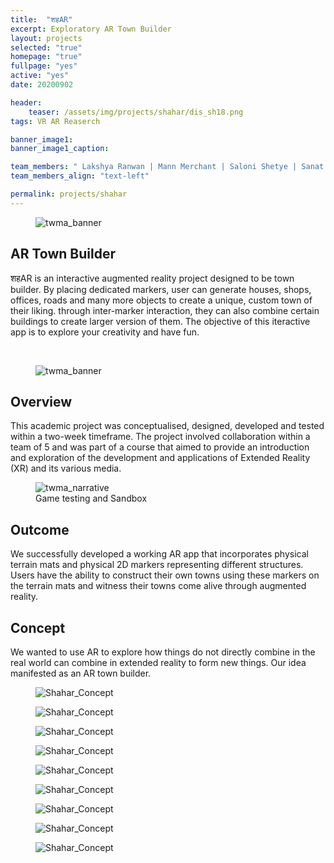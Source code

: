```yaml
---
title:  "शहAR"
excerpt: Exploratory AR Town Builder
layout: projects   
selected: "true"
homepage: "true"
fullpage: "yes"
active: "yes"
date: 20200902

header:
    teaser: /assets/img/projects/shahar/dis_sh18.png
tags: VR AR Reaserch  

banner_image1:
banner_image1_caption:

team_members: " Lakshya Ranwan | Mann Merchant | Saloni Shetye | Sanat Prasad | Sharvil Survase "
team_members_align: "text-left"

permalink: projects/shahar
---
```


<figure class="align-center" style="width:100%;">
  <img src="{{ site.url }}{{ site.baseurl }}/assets/img/projects/shahar/dis_sh18.png" alt="twma_banner">
</figure> 


## AR Town Builder

शहAR is an interactive augmented reality project designed to be town builder. By placing dedicated markers, user can generate houses, shops, offices, roads and many more objects to create a unique, custom town of their liking. through inter-marker interaction, they can also combine certain buildings to create larger version of them. The objective of this iteractive app is to explore your creativity and have fun.

<br>

<figure class="align-center" style="width:100%;">
  <img src="{{ site.url }}{{ site.baseurl }}/assets/img/projects/shahar/dis_shgif.gif" alt="twma_banner">
</figure> 

## Overview

This academic project was conceptualised, designed, developed and tested within a two-week timeframe. The project involved collaboration within a team of 5 and was part of a course that aimed to provide an introduction and exploration of the development and applications of Extended Reality (XR) and its various media. 

<figure class="align-center" style="width:100%;">
  <img src="{{ site.url }}{{ site.baseurl }}/assets/img/projects/shahar/dis_sh3.png" alt="twma_narrative">
  <figcaption>Game testing and Sandbox</figcaption>
</figure> 

## Outcome

We successfully developed a working AR app that incorporates physical terrain mats and physical 2D markers representing different structures. Users have the ability to construct their own towns using these markers on the terrain mats and witness their towns come alive through augmented reality.

## Concept

We wanted to use AR to explore how things do not directly combine in the real world can combine in extended reality to form new things. Our idea manifested as an AR town builder.
 
 <figure class="align-center" style="width:100%;">
  <img src="{{ site.url }}{{ site.baseurl }}/assets/img/projects/shahar/dis_sh5.png" alt="Shahar_Concept">
</figure> 

 <figure class="align-center" style="width:100%;">
  <img src="{{ site.url }}{{ site.baseurl }}/assets/img/projects/shahar/dis_sh7.png" alt="Shahar_Concept">
</figure>

 <figure class="align-center" style="width:100%;">
  <img src="{{ site.url }}{{ site.baseurl }}/assets/img/projects/shahar/dis_sh9.png" alt="Shahar_Concept">
</figure>

 <figure class="align-center" style="width:100%;">
  <img src="{{ site.url }}{{ site.baseurl }}/assets/img/projects/shahar/dis_sh11.png" alt="Shahar_Concept">
</figure>

 <figure class="align-center" style="width:100%;">
  <img src="{{ site.url }}{{ site.baseurl }}/assets/img/projects/shahar/dis_sh12.png" alt="Shahar_Concept">
</figure>

<figure class="align-center" style="width:100%;">
  <img src="{{ site.url }}{{ site.baseurl }}/assets/img/projects/shahar/dis_sh13.png" alt="Shahar_Concept">
</figure>

<figure class="align-center" style="width:100%;">
  <img src="{{ site.url }}{{ site.baseurl }}/assets/img/projects/shahar/dis_sh14.png" alt="Shahar_Concept">
</figure>

<figure class="align-center" style="width:100%;">
  <img src="{{ site.url }}{{ site.baseurl }}/assets/img/projects/shahar/dis_sh15.png" alt="Shahar_Concept">
</figure>

<figure class="align-center" style="width:100%;">
  <img src="{{ site.url }}{{ site.baseurl }}/assets/img/projects/shahar/dis_sh16.png" alt="Shahar_Concept">
</figure>
